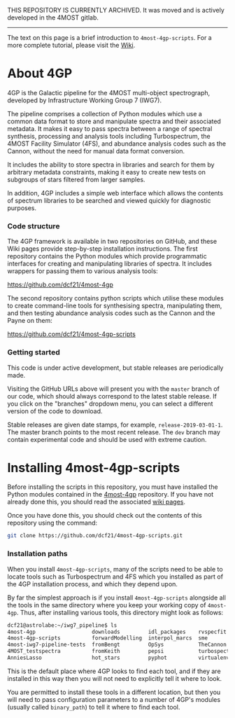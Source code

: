 THIS REPOSITORY IS CURRENTLY ARCHIVED. It was moved and is actively developed in the 4MOST gitlab.

<hr />

The text on this page is a brief introduction to `4most-4gp-scripts`. For a
more complete tutorial, please visit the
[Wiki](https://github.com/dcf21/4most-4gp-scripts/wiki).

# About 4GP

4GP is the Galactic pipeline for the 4MOST multi-object
spectrograph, developed by Infrastructure Working Group 7 (IWG7).

The pipeline comprises a collection of Python modules which use a common
data format to store and manipulate spectra and their associated metadata. It
makes it easy to pass spectra between a range of spectral synthesis, processing and
analysis tools including Turbospectrum, the 4MOST Facility Simulator (4FS),
and abundance analysis codes such as the Cannon, without the need for manual data format conversion.

It includes
the ability to store spectra in libraries and search for them by arbitrary
metadata constraints, making it easy to create new tests on subgroups of stars
filtered from larger samples.

In addition, 4GP includes a simple web interface which allows the contents of spectrum libraries
to be searched and viewed quickly for diagnostic purposes.

### Code structure

The 4GP framework is available in two repositories on GitHub, and these Wiki pages provide
step-by-step installation instructions. The first repository contains the
Python modules which provide programmatic interfaces for creating and
manipulating libraries of spectra. It includes wrappers for passing them to
various analysis tools:

<https://github.com/dcf21/4most-4gp>

The second repository contains python scripts which utilise these modules to
create command-line tools for
synthesising spectra, manipulating them, and then testing abundance analysis codes such as the
Cannon and the Payne on them:

<https://github.com/dcf21/4most-4gp-scripts>

### Getting started

This code is under active development, but stable releases are periodically
made.

Visiting the GitHub URLs above will present you with the `master` branch of our
code, which should always correspond to the latest stable release. If you click
on the "branches" dropdown menu, you can select a different version of the code
to download.

Stable releases are given date stamps, for example, `release-2019-03-01-1`. The
master branch points to the most recent release. The `dev` branch may contain experimental code
and should be used with extreme caution.

# Installing 4most-4gp-scripts

Before installing the scripts in this repository, you must have installed the Python modules
contained in the [4most-4gp](https://github.com/dcf21/4most-4gp)
repository. If you have not already done this, you should read the associated
[wiki pages](https://github.com/dcf21/4most-4gp/wiki).

Once you have done this, you should check out the contents of this repository using the command:

```bash
git clone https://github.com/dcf21/4most-4gp-scripts.git
```

### Installation paths

When you install `4most-4gp-scripts`, many of the scripts need to be able to
locate tools such as Turbospectrum and 4FS which you installed as part of the
4GP installation process, and which they depend upon.

By far the simplest approach is if you install `4most-4gp-scripts` alongside
all the tools in the same directory where you keep your working copy of
`4most-4gp`. Thus, after installing various tools, this directory might look as
follows:

```bash
dcf21@astrolabe:~/iwg7_pipeline$ ls
4most-4gp                  downloads         idl_packages    rvspecfit
4most-4gp-scripts          forwardModelling  interpol_marcs  sme
4most-iwg7-pipeline-tests  fromBengt         OpSys           TheCannon
4MOST_testspectra          fromKeith         pepsi           turbospectrum-15.1
AnniesLasso                hot_stars         pyphot          virtualenv
```

This is the default place where 4GP looks to find each tool, and if they are
installed in this way then you will not need to explicitly tell it where to
look.

You are permitted to install these tools in a different location, but then you
will need to pass configuration parameters to a number of 4GP's modules
(usually called `binary_path`) to tell it where to find each tool.


